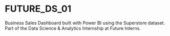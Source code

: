 # FUTURE_DS_01
Business Sales Dashboard built with Power BI using the Superstore dataset. Part of the Data Science &amp; Analytics Internship at Future Interns.
